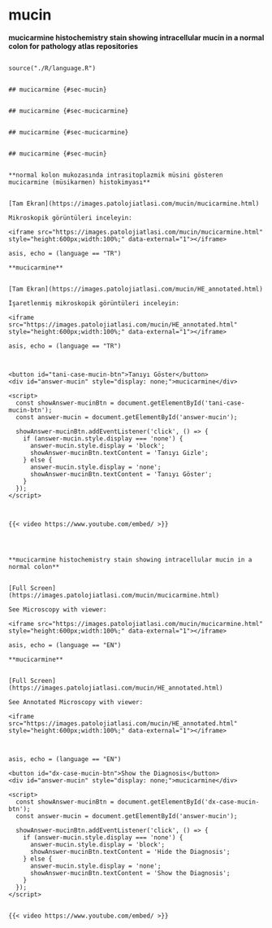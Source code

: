 # mucin



**mucicarmine histochemistry stain showing intracellular mucin in a normal colon for pathology atlas repositories**




```{r language mucin, echo=FALSE, include=TRUE}

source("./R/language.R")

```




```{asis, echo = (language == "TR")}

## mucicarmine {#sec-mucin}

```




```{asis, echo = (language == "EN")}

## mucicarmine {#sec-mucicarmine}

```


```{asis, echo = (language == "TR")}

## mucicarmine {#sec-mucicarmine}

```




```{asis, echo = (language == "EN")}

## mucicarmine {#sec-mucin}

```




```{asis, echo = (language == "TR")}

**normal kolon mukozasında intrasitoplazmik müsini gösteren mucicarmine (müsikarmen) histokimyası**


[Tam Ekran](https://images.patolojiatlasi.com/mucin/mucicarmine.html)

Mikroskopik görüntüleri inceleyin:

<iframe src="https://images.patolojiatlasi.com/mucin/mucicarmine.html" style="height:600px;width:100%;" data-external="1"></iframe>

```

```{comment} 
asis, echo = (language == "TR")

**mucicarmine**


[Tam Ekran](https://images.patolojiatlasi.com/mucin/HE_annotated.html)

İşaretlenmiş mikroskopik görüntüleri inceleyin:

<iframe src="https://images.patolojiatlasi.com/mucin/HE_annotated.html" style="height:600px;width:100%;" data-external="1"></iframe>

```



```{comment}
asis, echo = (language == "TR")



<button id="tani-case-mucin-btn">Tanıyı Göster</button>
<div id="answer-mucin" style="display: none;">mucicarmine</div>

<script>
  const showAnswer-mucinBtn = document.getElementById('tani-case-mucin-btn');
  const answer-mucin = document.getElementById('answer-mucin');

  showAnswer-mucinBtn.addEventListener('click', () => {
    if (answer-mucin.style.display === 'none') {
      answer-mucin.style.display = 'block';
      showAnswer-mucinBtn.textContent = 'Tanıyı Gizle';
    } else {
      answer-mucin.style.display = 'none';
      showAnswer-mucinBtn.textContent = 'Tanıyı Göster';
    }
  });
</script>



{{< video https://www.youtube.com/embed/ >}}



```



```{asis, echo = (language == "EN")}

**mucicarmine histochemistry stain showing intracellular mucin in a normal colon**


[Full Screen](https://images.patolojiatlasi.com/mucin/mucicarmine.html)

See Microscopy with viewer: 

<iframe src="https://images.patolojiatlasi.com/mucin/mucicarmine.html" style="height:600px;width:100%;" data-external="1"></iframe>

```


```{comment}
asis, echo = (language == "EN")

**mucicarmine**


[Full Screen](https://images.patolojiatlasi.com/mucin/HE_annotated.html)

See Annotated Microscopy with viewer: 

<iframe src="https://images.patolojiatlasi.com/mucin/HE_annotated.html" style="height:600px;width:100%;" data-external="1"></iframe>



```

```{comment}
asis, echo = (language == "EN")

<button id="dx-case-mucin-btn">Show the Diagnosis</button>
<div id="answer-mucin" style="display: none;">mucicarmine</div>

<script>
  const showAnswer-mucinBtn = document.getElementById('dx-case-mucin-btn');
  const answer-mucin = document.getElementById('answer-mucin');

  showAnswer-mucinBtn.addEventListener('click', () => {
    if (answer-mucin.style.display === 'none') {
      answer-mucin.style.display = 'block';
      showAnswer-mucinBtn.textContent = 'Hide the Diagnosis';
    } else {
      answer-mucin.style.display = 'none';
      showAnswer-mucinBtn.textContent = 'Show the Diagnosis';
    }
  });
</script>


{{< video https://www.youtube.com/embed/ >}}



```
